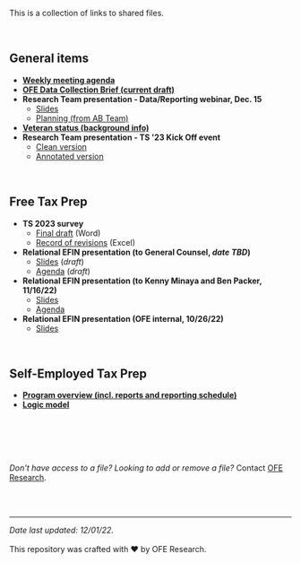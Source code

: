 This is a collection of links to shared files.

<br> 

## General items

- [**Weekly meeting agenda**](https://nyco365.sharepoint.com/:x:/s/OFE1/EUOe_4fcenJDrXe8hbCLspsBbRvaXFYaLXMY09UoFYIaHQ?e=4%3awdNxfJ)
- [**OFE Data Collection Brief (current draft)**](https://nyco365.sharepoint.com/:w:/s/OFE1/EYIoZI3ARYJNhBO6V1BYJZsBa5aMUJmt-45Zoypk51y3cw?e=77mrh7)  
- **Research Team presentation - Data/Reporting webinar, Dec. 15** 
  - [Slides](https://nyco365.sharepoint.com/:p:/s/OFE1/EfcGfQ2ta0BItKcKEncAGHkB1s-Iy3pVDPCJge9kcndrww?e=9B6NYj) 
  - [Planning (from AB Team)](https://nyco365.sharepoint.com/:w:/r/sites/OFE1/Shared%20Documents/Research/FTP/Tax%20Season%202023/data-and-reporting-webinar-12-15-22/TS23%20Reporting%20Webinar%20Planning%20Notes.docx?d=w0586f43cc6f44a22a29e6c2087a2c823&csf=1&web=1&e=LZquOO)   
- [**Veteran status (background info)**](https://nyco365.sharepoint.com/:w:/s/OFE1/EXjEZJ1_D59BnPN-dS6UQF4BRxlfFodq8_NlsbrtHYuOGA?e=u02cAT)   
- **Research Team presentation - TS '23 Kick Off event**    
  - [Clean version](https://nyco365.sharepoint.com/:p:/r/sites/OFE1/Shared%20Documents/Research/FTP/Tax%20Season%202023/ofe-research-presentation-ftp-ts23-FINAL.pptx?d=wdef13f066400449eb29ce4ee7d0c0987&csf=1&web=1&e=HgyTA5)      
  - [Annotated version](https://nyco365.sharepoint.com/:p:/s/OFE1/ESq-6axVc_NBtoYH8BAiBD0BqLJY65NlOA2ZZU_x7LaQ2w?e=HBF2Xa)     
    
<br>

## Free Tax Prep

- **TS 2023 survey**
  - [Final draft](https://nyco365.sharepoint.com/:w:/s/OFE1/EWR9918ZAidGiQaQHGo6zukBkdWuDDZxG5QqGN75LtJWQg?e=PCXh3F) (Word)
  - [Record of revisions](https://nyco365.sharepoint.com/:x:/r/sites/OFE1/_layouts/15/Doc.aspx?sourcedoc=%7B920CC065-A806-4A39-B0C3-38F61998ED54%7D&file=NYCFTP-survey-updates-research-team-20221011.xlsx&action=default&mobileredirect=true) (Excel)    
- **Relational EFIN presentation (to General Counsel, *date TBD*)**   
  - [Slides](https://nyco365.sharepoint.com/:p:/r/sites/OFE1/Shared%20Documents/Research/FTP/Tax%20Season%202023/dcwp-gc-presentation-relational-efin.pptx?d=wcc166f0512ce40b193dfeea42300fe4a&csf=1&web=1&e=XcZawC) (*draft*)
  - [Agenda](https://nyco365.sharepoint.com/:w:/r/sites/OFE1/Shared%20Documents/Research/FTP/Tax%20Season%202023/dcwp-gc-presentation-agenda.docx?d=wef725bdf212b48f5af7f3fd95769ba62&csf=1&web=1&e=y9oGZ3) (*draft*)
- **Relational EFIN presentation (to Kenny Minaya and Ben Packer, 11/16/22)**   
  - [Slides](https://nyco365.sharepoint.com/:p:/r/sites/OFE1/Shared%20Documents/Research/FTP/Tax%20Season%202023/dcwp-leadership-presentation-relational-efin-20221116.pptx?d=wcc166f0512ce40b193dfeea42300fe4a&csf=1&web=1&e=5uWuLn)
  - [Agenda](https://nyco365.sharepoint.com/:w:/r/sites/OFE1/Shared%20Documents/Research/FTP/Tax%20Season%202023/dcwp-leadership-presentation-agenda-20221116.docx?d=w81d44ac571154975b52bb005beef5dcd&csf=1&web=1&e=7CAt4d)
- **Relational EFIN presentation (OFE internal, 10/26/22)**   
  - [Slides](https://nyco365.sharepoint.com/:p:/r/sites/OFE1/Shared%20Documents/Research/FTP/Tax%20Season%202023/ofe-presentation-relational-efin-20221026.pptx?d=wf814329501dc46fba675875113c4a082&csf=1&web=1&e=SzUS8x)

<br>

## Self-Employed Tax Prep

- [**Program overview (incl. reports and reporting schedule)**](https://nyco365.sharepoint.com/:p:/r/sites/OFE1/_layouts/15/Doc.aspx?sourcedoc=%7B23145D52-3FF6-42E1-9728-E7B41A4C9078%7D&file=SETP%20Intro%20Deck%20-%20Data%20and%20Reports%20-%20updated.pptx&action=edit&mobileredirect=true)
- [**Logic model**](https://nyco365.sharepoint.com/:w:/s/OFE1/EQpRVTWib05Gjy3Ws8HuAywBxdKsCzJ5QqSG7DKcvENtEA?e=H9ztYO)


<br>
<br>
<br>
<br>

*Don't have access to a file? Looking to add or remove a file?* Contact [OFE Research](mailto:DaSmith@dcwp.nyc.gov).

<br>
<br>

---

*Date last updated: 12/01/22.*
<br>
<br> 
This repository was crafted with &hearts; by OFE Research.


